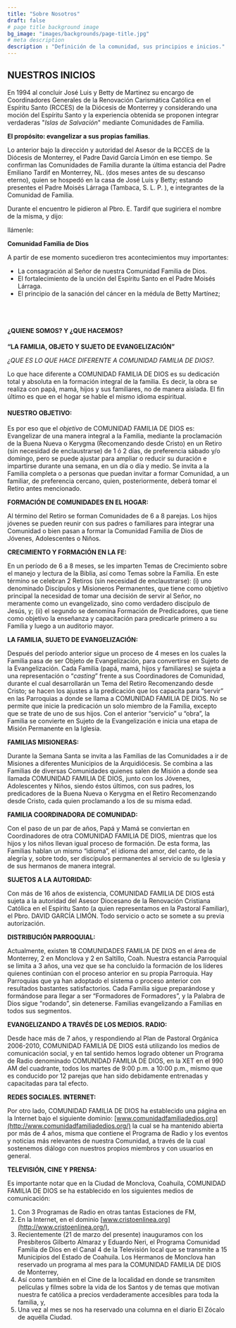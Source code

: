 ```yaml
---
title: "Sobre Nosotros"
draft: false
# page title background image
bg_image: "images/backgrounds/page-title.jpg"
# meta description
description : "Definición de la comunidad, sus principios e inicios."
---
```


## NUESTROS INICIOS

En 1994 al concluir José Luis y Betty de Martinez su encargo de Coordinadores Generales de la Renovación Carismática Católica en el Espíritu Santo (RCCES) de la Diócesis de Monterrey y considerando una moción del Espíritu Santo y la experiencia obtenida se proponen integrar verdaderas "*Islas de Salvación*" mediante Comunidades de Familia. 

__El propósito: evangelizar a sus propias familias__.

Lo anterior bajo la dirección y autoridad del Asesor de la RCCES de la Diócesis de Monterrey, el Padre David García Limón en ese tiempo. Se confirman las Comunidades de Familia durante la última  estancia del Padre Emiliano Tardif en Monterrey, NL.  (dos meses antes de su descanso eterno), quien se hospedó en la casa de José Luis y Betty; estando presentes el Padre Moisés Lárraga (Tambaca, S. L. P. ), e integrantes de la Comunidad de Familia.

Durante el encuentro le pidieron al Pbro. E. Tardif que sugiriera el nombre de la misma, y dijo:

llámenle:

__Comunidad Familia de Dios__

A partir de ese momento sucedieron tres acontecimientos muy importantes:

* La consagración al Señor de nuestra Comunidad Familia de Dios. 
* El fortalecimiento de la unción del Espíritu Santo en el Padre Moisés Lárraga. 
* El principio de la sanación del cáncer en la médula de Betty Martínez;

<br/>
<br/>

####  ¿QUIENE SOMOS? Y ¿QUE HACEMOS?

__“LA FAMILIA, OBJETO Y SUJETO DE EVANGELIZACIÓN”__

_¿QUE ES LO QUE HACE DIFERENTE A COMUNIDAD FAMILIA DE DIOS?._

Lo que hace diferente a COMUNIDAD FAMILIA DE DIOS es su dedicación total y absoluta en la formación integral de la familia. Es decir, la obra se realiza con papá, mamá, hijos y sus familiares, no de manera aislada. El fin último es que en el hogar se hable el mismo idioma espiritual.

#### NUESTRO OBJETIVO:

Es por eso que el _objetivo_ de COMUNIDAD FAMILIA DE DIOS es: Evangelizar de una manera integral a la Familia, mediante la proclamación de la Buena Nueva o Kerygma (Recomenzando desde Cristo) en un Retiro (sin necesidad de enclaustrarse) de 1 ó 2 días, de preferencia sábado y/o domingo, pero se puede ajustar para ampliar o reducir su duración e impartirse durante una semana, en un día o día y medio. Se invita a la Familia completa o a personas que puedan invitar a formar Comunidad, a un familiar, de preferencia cercano, quien, posteriormente, deberá tomar el Retiro antes mencionado.

__FORMACIÓN DE COMUNIDADES EN EL HOGAR:__

Al término del Retiro se forman Comunidades de 6 a 8 parejas. Los hijos jóvenes se pueden reunir con sus padres o familiares para integrar una Comunidad o bien pasan a formar la Comunidad Familia de Dios de Jóvenes, Adolescentes o Niños.

__CRECIMIENTO Y FORMACIÓN EN LA FE:__

En un período de 6 a 8 meses, se les imparten Temas de Crecimiento sobre el manejo y lectura de la Biblia, así como Temas sobre la Familia. En este término se celebran 2 Retiros (sin necesidad de enclaustrarse): (i) uno denominado Discípulos y Misioneros Permanentes, que tiene como objetivo principal la necesidad de tomar una decisión de servir al Señor, no meramente como un evangelizado, sino como verdadero discípulo de Jesús, y; (ii) el segundo se denomina Formación de Predicadores, que tiene como objetivo la enseñanza y capacitación para predicarle primero a su Familia y luego a un auditorio mayor.

__LA FAMILIA, SUJETO DE EVANGELIZACIÓN:__

Después del período anterior sigue un proceso de 4 meses en los cuales la Familia pasa de ser Objeto de Evangelización, para convertirse en Sujeto de la Evangelización. Cada Familia (papá, mamá, hijos y familiares) se sujeta a una representación o “_casting_” frente a sus Coordinadores de Comunidad, durante el cual desarrollarán un Tema del Retiro Recomenzando desde Cristo; se hacen los ajustes a la predicación que los capacita para “servir” en las Parroquias a donde se llama a COMUNIDAD FAMILIA DE DIOS. No se permite que inicie la predicación un solo miembro de la Familia, excepto que se trate de uno de sus hijos. Con el anterior “servicio” u “obra”, la Familia se convierte en Sujeto de la Evangelización e inicia una etapa de Misión Permanente en la Iglesia.

__FAMILIAS MISIONERAS:__

Durante la Semana Santa se invita a las Familias de las Comunidades a ir de Misiones a diferentes Municipios de la Arquidiócesis. Se combina a las Familias de diversas Comunidades quienes salen de Misión a donde sea llamada COMUNIDAD FAMILIA DE DIOS, junto con los Jóvenes, Adolescentes y Niños, siendo éstos últimos, con sus padres, los predicadores de la Buena Nueva o Kerygma en el Retiro Recomenzando desde Cristo, cada quien proclamando a los de su misma edad.

__FAMILIA COORDINADORA DE COMUNIDAD:__

Con el paso de un par de años, Papá y Mamá se conviertan en Coordinadores de otra COMUNIDAD FAMILIA DE DIOS, mientras que los hijos y los niños llevan igual proceso de formación. De esta forma, las Familias hablan un mismo “idioma”, el idioma del amor, del canto, de la alegría y, sobre todo, ser discípulos permanentes al servicio de su Iglesia y de sus hermanos de manera integral.

__SUJETOS A LA AUTORIDAD:__

Con más de 16 años de existencia, COMUNIDAD FAMILIA DE DIOS está sujeta a la autoridad del Asesor Diocesano de la Renovación Cristiana Católica en el Espíritu Santo (a quien representamos en la Pastoral Familiar), el Pbro. DAVID GARCÍA LIMÓN. Todo servicio o acto se somete a su previa autorización.

__DISTRIBUCIÓN PARROQUIAL:__

Actualmente, existen 18 COMUNIDADES FAMILIA DE DIOS en el área de Monterrey, 2 en Monclova y 2 en Saltillo, Coah. Nuestra estancia Parroquial se limita a 3 años, una vez que se ha concluido la formación de los líderes quienes continúan con el proceso anterior en su propia Parroquia. Hay Parroquias que ya han adoptado el sistema o proceso anterior con resultados bastantes satisfactorios. Cada Familia sigue preparándose y formándose para llegar a ser “Formadores de Formadores”, y la Palabra de Dios sigue “rodando”, sin detenerse. Familias evangelizando a Familias en todos sus segmentos.

__EVANGELIZANDO A TRAVÉS DE LOS MEDIOS. RADIO:__

Desde hace más de 7 años, y respondiendo al Plan de Pastoral Orgánica 2006-2010, COMUNIDAD FAMILIA DE DIOS está utilizando los medios de comunicación social, y en tal sentido hemos logrado obtener un Programa de Radio denominado COMUNIDAD FAMILIA DE DIOS, en la XET en el 990 AM del cuadrante, todos los martes de 9:00 p.m. a 10:00 p.m., mismo que es conducido por 12 parejas que han sido debidamente entrenadas y capacitadas para tal efecto.

__REDES SOCIALES. INTERNET:__

Por otro lado, COMUNIDAD FAMILIA DE DIOS ha establecido una página en la Internet bajo el siguiente dominio: [www.comunidadfamiliadedios.org](http://www.comunidadfamiliadedios.org/) la cual se ha mantenido abierta por más de 4 años, misma que contiene el Programa de Radio y los eventos y noticias más relevantes de nuestra Comunidad, a través de la cual sostenemos diálogo con nuestros propios miembros y con usuarios en general.

__TELEVISIÓN, CINE Y PRENSA:__

Es importante notar que en la Ciudad de Monclova, Coahuila, COMUNIDAD FAMILIA DE DIOS se ha establecido en los siguientes medios de comunicación: 

1. Con 3 Programas de Radio en otras tantas Estaciones de FM, 
2. En la Internet, en el dominio [www.cristoenlinea.org](http://www.cristoenlinea.org/),
3. Recientemente (21 de marzo del presente) inauguramos con los Presbíteros Gilberto Almaraz y Eduardo Neri, el Programa Comunidad Familia de Dios en el Canal 4 de la Televisión local que se transmite a 15 Municipios del Estado de Coahuila. Los Hermanos de Monclova han reservado un programa al mes para la COMUNIDAD FAMILIA DE DIOS de Monterrey, 
4. Así como también en el Cine de la localidad en donde se transmiten películas y filmes sobre la vida de los Santos y de temas que motivan nuestra fe católica a precios verdaderamente accesibles para toda la familia, y,
5. Una vez al mes se nos ha reservado una columna en el diario El Zócalo de aquélla Ciudad.
